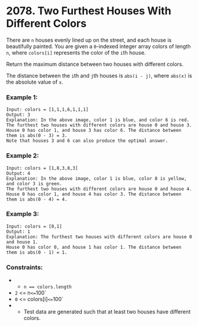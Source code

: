 # 2078. Two Furthest Houses With Different Colors

There are `n` houses evenly lined up on the street, and each house is beautifully painted. You are given a `0`-indexed integer array colors of length `n`, where `colors[i]` represents the color of the `i`th house.

Return the maximum distance between two houses with different colors.

The distance between the `i`th and `j`th houses is `abs(i - j)`, where `abs(x)` is the absolute value of `x`.

### Example 1:

```
Input: colors = [1,1,1,6,1,1,1]
Output: 3
Explanation: In the above image, color 1 is blue, and color 6 is red.
The furthest two houses with different colors are house 0 and house 3.
House 0 has color 1, and house 3 has color 6. The distance between them is abs(0 - 3) = 3.
Note that houses 3 and 6 can also produce the optimal answer.
```

### Example 2:

```
Input: colors = [1,8,3,8,3]
Output: 4
Explanation: In the above image, color 1 is blue, color 8 is yellow, and color 3 is green.
The furthest two houses with different colors are house 0 and house 4.
House 0 has color 1, and house 4 has color 3. The distance between them is abs(0 - 4) = 4.
```

### Example 3:

```
Input: colors = [0,1]
Output: 1
Explanation: The furthest two houses with different colors are house 0 and house 1.
House 0 has color 0, and house 1 has color 1. The distance between them is abs(0 - 1) = 1.
```

### Constraints:

- - `n == colors.length`
- `2` <= n` <= `100`
- `0` <= colors[i]` <= `100`
- - Test data are generated such that at least two houses have different colors.
